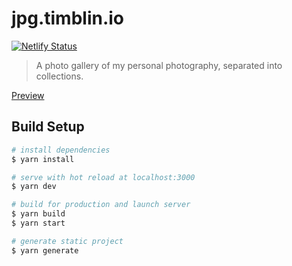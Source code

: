 # jpg.timblin.io 
[![Netlify Status](https://api.netlify.com/api/v1/badges/25f3ba15-36f2-49c0-9de3-20b863e1840e/deploy-status)](https://app.netlify.com/sites/musing-pike-94079d/deploys)

> A photo gallery of my personal photography, separated into collections.

[Preview](https://i.imgur.com/zC2enkR.gifv)

## Build Setup

``` bash
# install dependencies
$ yarn install

# serve with hot reload at localhost:3000
$ yarn dev

# build for production and launch server
$ yarn build
$ yarn start

# generate static project
$ yarn generate
```
